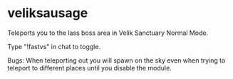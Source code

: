 # veliksausage
Teleports you to the lass boss area in Velik Sanctuary Normal Mode.

Type "!fastvs" in chat to toggle.

Bugs:
When teleporting out you will spawn on the sky even when trying to teleport to different places until you disable the module.
